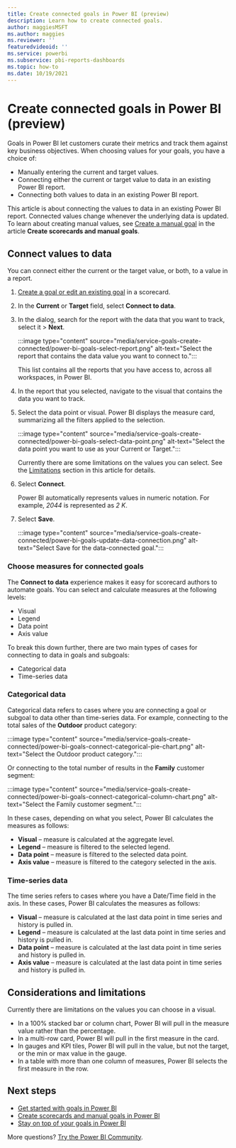 ```yaml
---
title: Create connected goals in Power BI (preview)
description: Learn how to create connected goals.
author: maggiesMSFT
ms.author: maggies
ms.reviewer: ''
featuredvideoid: ''
ms.service: powerbi
ms.subservice: pbi-reports-dashboards
ms.topic: how-to
ms.date: 10/19/2021
---
```

# Create connected goals in Power BI (preview)

Goals in Power BI let customers curate their metrics and track them against key business objectives. When choosing values for your goals, you have a choice of: 

- Manually entering the current and target values.
- Connecting either the current or target value to data in an existing Power BI report.
- Connecting both values to data in an existing Power BI report.

This article is about connecting the values to data in an existing Power BI report. Connected values change whenever the underlying data is updated. To learn about creating manual values, see [Create a manual goal](service-goals-create.md#step-2-create-a-manual-goal) in the article **Create scorecards and manual goals**. 

## Connect values to data

You can connect either the current or the target value, or both, to a value in a report.

1. [Create a goal or edit an existing goal](service-goals-create.md) in a scorecard.

1. In the **Current** or **Target** field, select **Connect to data**.

1. In the dialog, search for the report with the data that you want to track, select it > **Next**.

    :::image type="content" source="media/service-goals-create-connected/power-bi-goals-select-report.png" alt-text="Select the report that contains the data value you want to connect to.":::

    This list contains all the reports that you have access to, across all workspaces, in Power BI.  

1. In the report that you selected, navigate to the visual that contains the data you want to track. 
1. Select the data point or visual. Power BI displays the measure card, summarizing all the filters applied to the selection.

    :::image type="content" source="media/service-goals-create-connected/power-bi-goals-select-data-point.png" alt-text="Select the data point you want to use as your Current or Target.":::

    Currently there are some limitations on the values you can select. See the [Limitations](#limitations-selecting-values) section in this article for details.

1. Select **Connect**.

    Power BI automatically represents values in numeric notation. For example, *2044* is represented as *2 K*. 

1. Select **Save**.

    :::image type="content" source="media/service-goals-create-connected/power-bi-goals-update-data-connection.png" alt-text="Select Save for the data-connected goal.":::

### Choose measures for connected goals 

The **Connect to data** experience makes it easy for scorecard authors to automate goals. You can select and calculate measures at the following levels:

- Visual
- Legend
- Data point
- Axis value

To break this down further, there are two main types of cases for connecting to data in goals and subgoals:

- Categorical data
- Time-series data 

### Categorical data 

Categorical data refers to cases where you are connecting a goal or subgoal to data other than time-series data. For example, connecting to the total sales of the **Outdoor** product category:

:::image type="content" source="media/service-goals-create-connected/power-bi-goals-connect-categorical-pie-chart.png" alt-text="Select the Outdoor product category.":::

Or connecting to the total number of results in the **Family** customer segment: 

:::image type="content" source="media/service-goals-create-connected/power-bi-goals-connect-categorical-column-chart.png" alt-text="Select the Family customer segment.":::

In these cases, depending on what you select, Power BI calculates the measures as follows: 

- **Visual** – measure is calculated at the aggregate level.
- **Legend** – measure is filtered to the selected legend.
- **Data point** – measure is filtered to the selected data point.  
- **Axis value** – measure is filtered to the category selected in the axis.

### Time-series data

The time series refers to cases where you have a Date/Time field in the axis. In these cases, Power BI calculates the measures as follows: 

- **Visual** – measure is calculated at the last data point in time series and history is pulled in.
- **Legend** – measure is calculated at the last data point in time series and history is pulled in.
- **Data point** – measure is calculated at the last data point in time series and history is pulled in.
- **Axis value** – measure is calculated at the last data point in time series and history is pulled in.

## Considerations and limitations

Currently there are limitations on the values you can choose in a visual.

- In a 100% stacked bar or column chart, Power BI will pull in the measure value rather than the percentage.
- In a multi-row card, Power BI will pull in the first measure in the card.
- In gauges and KPI tiles, Power BI will pull in the value, but not the target, or the min or max value in the gauge.
- In a table with more than one column of measures, Power BI selects the first measure in the row.


## Next steps

- [Get started with goals in Power BI](service-goals-introduction.md)
- [Create scorecards and manual goals in Power BI](service-goals-create.md)
- [Stay on top of your goals in Power BI](service-goals-check-in.md)

More questions? [Try the Power BI Community](https://community.powerbi.com/).
